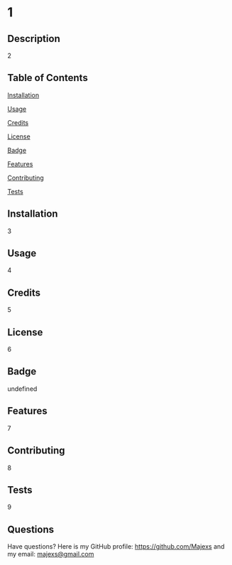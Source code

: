 # 1
## Description
2
## Table of Contents
[Installation](#installation)

[Usage](#usage)

[Credits](#credits)

[License](#license)

[Badge](#badge)

[Features](#features)

[Contributing](#contributing)

[Tests](#tests)

## Installation
3
## Usage
4
## Credits
5
## License
6
## Badge
undefined
## Features
7
## Contributing
8
## Tests
9
## Questions
Have questions? Here is my GitHub profile: https://github.com/Majexs and my email: majexs@gmail.com